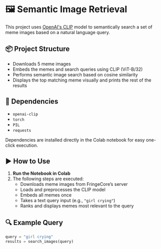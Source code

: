 # 🖼️ Semantic Image Retrieval

This project uses [OpenAI's CLIP](https://openai.com/research/clip) model to semantically search a set of meme images based on a natural language query.

## 📦 Project Structure

- Downloads 5 meme images
- Embeds the memes and search queries using CLIP (ViT-B/32)
- Performs semantic image search based on cosine similarity
- Displays the top matching meme visually and prints the rest of the results

## 🧰 Dependencies

- `openai-clip`
- `torch`
- `PIL`
- `requests`

Dependencies are installed directly in the Colab notebook for easy one-click execution.

## ▶️ How to Use

1. **Run the Notebook in Colab**
2. The following steps are executed:
   - Downloads meme images from FringeCore’s server
   - Loads and preprocesses the CLIP model
   - Embeds all memes once
   - Takes a text query input (e.g., `"girl crying"`)
   - Ranks and displays memes most relevant to the query

## 🔍 Example Query

```python
query = "girl crying"
results = search_images(query)
